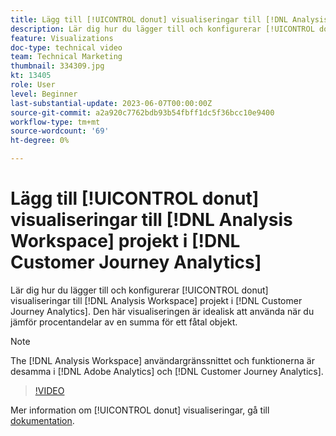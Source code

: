 ```yaml
---
title: Lägg till [!UICONTROL donut] visualiseringar till [!DNL Analysis Workspace] projekt
description: Lär dig hur du lägger till och konfigurerar [!UICONTROL donut] visualiseringar till [!DNL Analysis Workspace] projekt i [!DNL Customer Journey Analytics].
feature: Visualizations
doc-type: technical video
team: Technical Marketing
thumbnail: 334309.jpg
kt: 13405
role: User
level: Beginner
last-substantial-update: 2023-06-07T00:00:00Z
source-git-commit: a2a920c7762bdb93b54fbff1dc5f36bcc10e9400
workflow-type: tm+mt
source-wordcount: '69'
ht-degree: 0%

---
```


# Lägg till [!UICONTROL donut] visualiseringar till [!DNL Analysis Workspace] projekt i [!DNL Customer Journey Analytics]

Lär dig hur du lägger till och konfigurerar [!UICONTROL donut] visualiseringar till [!DNL Analysis Workspace] projekt i [!DNL Customer Journey Analytics]. Den här visualiseringen är idealisk att använda när du jämför procentandelar av en summa för ett fåtal objekt.

>[!NOTE]
>
>The [!DNL Analysis Workspace] användargränssnittet och funktionerna är desamma i [!DNL Adobe Analytics] och [!DNL Customer Journey Analytics].

>[!VIDEO](https://video.tv.adobe.com/v/334309/?quality=12&learn=on)

Mer information om [!UICONTROL donut] visualiseringar, gå till [dokumentation](https://experienceleague.adobe.com/docs/analytics-platform/using/cja-workspace/visualizations/donut.html).
